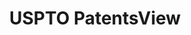---
layout: default
bigquery: https://console.cloud.google.com/bigquery?p=patents-public-data&d=patentsview&page=dataset
citation: Attribution should be given to PatentsView for use, distribution, or derivative
  works.
code: https://github.com/CSSIP-AIR/PatentsView-Code-Snippets/
contributors: USPTO
cost: None
description: 'PatentsView includes US patent data including raw data (summaries, applications,
  pregrant applications), disambugations of inventors and assignees, and inventor
  gender estimates.  Also foreign priority data, # of figures and sheets, and government
  interest statements.'
documentation: https://patentsview.org/query/builder-faqs
last_edit: Mon, 04 Apr 2022 19:02:57 GMT
location: https://patentsview.org/
maintained_by: USPTO
record_creation_timestamp: 12/2/2020 17:20:46
schema_fields: '[''section_id'', ''male'', ''inventor_id'', ''main_group'', ''length'',
  ''number'', ''male_flag'', ''country'', ''designation'', ''withdrawn'', ''assignee_id'',
  ''disamb_inventor_id_20171226'', ''subgroup_id'', ''f102_date'', ''role'', ''term_grant'',
  ''gi_statement'', ''subsection_id'', ''county'', ''application_id'', ''rawinventor_id'',
  ''lawyer_id'', ''group_id'', ''deceased'', ''rel_id'', ''num_claims'', ''variety'',
  ''symbol_position'', ''rule_47'', ''term_disclaimer'', ''id'', ''name_last'', ''disamb_assignee_id_20191008'',
  ''section'', ''latitude'', ''subclass_id'', ''city'', ''num_figures'', ''disamb_inventor_id_20191008'',
  ''doctype'', ''disamb_inventor_id_20200929'', ''disamb_inventor_id_20170307'', ''disamb_assignee_id_20200630'',
  ''term_extension'', ''num'', ''applicant_type'', ''disamb_inventor_id_20200331'',
  ''date'', ''uuid'', ''name'', ''exemplary'', ''dependent'', ''organization'', ''disamb_inventor_id_20171003'',
  ''abstract'', ''disamb_inventor_id_20180528'', ''county_fips'', ''disamb_inventor_id_20200630'',
  ''ipc_version_indicator'', ''subgroup'', ''disamb_assignee_id_20181127'', ''disamb_assignee_id_20191231'',
  ''sector_title'', ''lapse_of_patent'', ''title'', ''patent_id'', ''num_sheets'',
  ''fname'', ''citation_id'', ''disamb_assignee_id_20190312'', ''name_first'', ''subclass'',
  ''_371_date'', ''_102_date'', ''attribution_status'', ''disclaimer_date'', ''doc_type'',
  ''category'', ''relkind'', ''disamb_inventor_id_20201229'', ''series_code'', ''f371_date'',
  ''kind'', ''level_three'', ''level_two'', ''classification_level'', ''disamb_inventor_id_20170808'',
  ''filename'', ''location_id'', ''organization_id'', ''lname'', ''classification_value'',
  ''type'', ''latlong'', ''state_fips'', ''rawassignee_id'', ''field_id'', ''rawlocation_id'',
  ''mainclass_id'', ''subcategory_id'', ''disamb_inventor_id_20190820'', ''disamb_assignee_id_20190820'',
  ''reldocno'', ''field_title'', ''contract_award_number'', ''classification_data_source'',
  ''action_date'', ''publication_number'', ''disamb_assignee_id_20200929'', ''level_one'',
  ''disamb_inventor_id_20181127'', ''longitude'', ''latin_name'', ''country_transformed'',
  ''classification_status'', ''disamb_inventor_id_20190312'', ''group'', ''category_id'',
  ''state'', ''status'', ''disamb_assignee_id_20200331'', ''text'', ''disamb_inventor_id_20191231'',
  ''sequence'', ''ipc_class'']'
shortname: patentsview
tags:
- disambiguation
- United States
- gender
terms_of_use: Creative Commons Attribution 4.0 International License.
timeframe: 1963-1999
title: USPTO PatentsView
uuid: cf1780b1-e265-4e49-8d1d-83b9cfe0fd9a
---